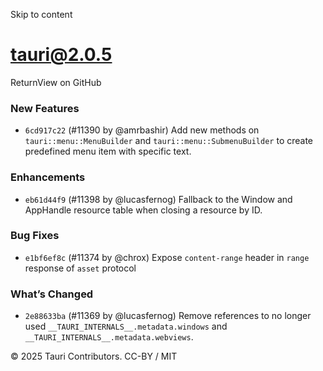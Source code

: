 Skip to content
# tauri@2.0.5
ReturnView on GitHub
### New Features
  * `6cd917c22` (#11390 by @amrbashir) Add new methods on `tauri::menu::MenuBuilder` and `tauri::menu::SubmenuBuilder` to create predefined menu item with specific text.


### Enhancements
  * `eb61d44f9` (#11398 by @lucasfernog) Fallback to the Window and AppHandle resource table when closing a resource by ID.


### Bug Fixes
  * `e1bf6ef8c` (#11374 by @chrox) Expose `content-range` header in `range` response of `asset` protocol


### What’s Changed
  * `2e88633ba` (#11369 by @lucasfernog) Remove references to no longer used `__TAURI_INTERNALS__.metadata.windows` and `__TAURI_INTERNALS__.metadata.webviews`.


© 2025 Tauri Contributors. CC-BY / MIT
